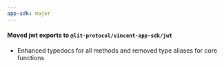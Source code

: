 ```yaml
---
app-sdk: major
---
```


#### Moved jwt exports to `@lit-protocol/vincent-app-sdk/jwt`

- Enhanced typedocs for all methods and removed type aliases for core functions
